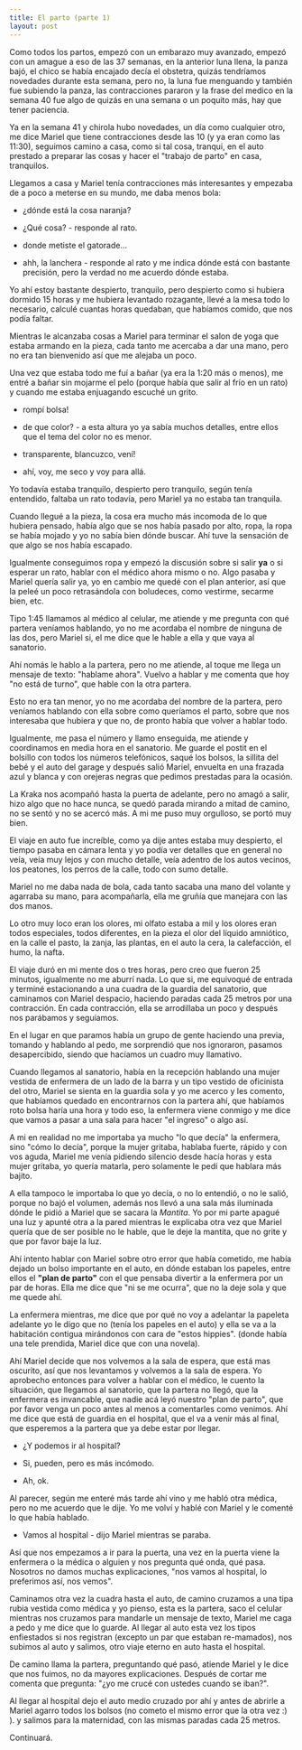 ```yaml
---
title: El parto (parte 1)
layout: post
---
```


Como todos los partos, empezó con un embarazo muy avanzado, empezó con un
amague a eso de las 37 semanas, en la anterior luna llena, la panza bajó, el
chico se había encajado decía el obstetra, quizás tendríamos novedades durante
esta semana, pero no, la luna fue menguando y también fue subiendo la panza,
las contracciones pararon y la frase del medico en la semana 40 fue algo de
quizás en una semana o un poquito más, hay que tener paciencia.

Ya en la semana 41 y chirola hubo novedades, un día como cualquier otro, me
dice Mariel que tiene contracciones desde las 10 (y ya eran como las 11:30),
seguimos camino a casa, como si tal cosa, tranqui, en el auto prestado a
preparar las cosas y hacer el "trabajo de parto" en casa, tranquilos.

Llegamos a casa y Mariel tenía contracciones más interesantes y empezaba de a
poco a meterse en su mundo, me daba menos bola:

- ¿dónde está la cosa naranja?

- ¿Qué cosa? - responde al rato.

- donde metiste el gatorade...

- ahh, la lanchera - responde al rato y me indica dónde está con bastante
  precisión, pero la verdad no me acuerdo dónde estaba.
  
Yo ahí estoy bastante despierto, tranquilo, pero despierto como si hubiera
dormido 15 horas y me hubiera levantado rozagante, llevé a la mesa todo lo
necesario, calculé cuantas horas quedaban, que habíamos comido, que nos podía
faltar.

Mientras le alcanzaba cosas a Mariel para terminar el salon de yoga que
estaba armando en la pieza, cada tanto me acercaba a dar una mano, pero no era
tan bienvenido así que me alejaba un poco.

Una vez que estaba todo me fuí a bañar (ya era la 1:20 más o menos), me entré a
bañar sin mojarme el pelo (porque había que salir al frío en un rato) y cuando
me estaba enjuagando escuché un grito.

- rompí bolsa!

- de que color? - a esta altura yo ya sabía muchos detalles, entre ellos que el
  tema del color no es menor.
  
- transparente, blancuzco, vení!

- ahí, voy, me seco y voy para allá.

Yo todavía estaba tranquilo, despierto pero tranquilo, según tenía entendido,
faltaba un rato todavía, pero Mariel ya no estaba tan tranquila.

Cuando llegué a la pieza, la cosa era mucho más incomoda de lo que hubiera
pensado, había algo que se nos había pasado por alto, ropa, la ropa se había
mojado y yo no sabía bien dónde buscar. Ahí tuve la sensación de que algo se
nos había escapado.

Igualmente conseguimos ropa y empezó la discusión sobre si salir **ya** o si
esperar un rato, hablar con el médico ahora mismo o no. Algo pasaba y Mariel
quería salir ya, yo en cambio me quedé con el plan anterior, así que la peleé
un poco retrasándola con boludeces, como vestirme, secarme bien, etc.

Tipo 1:45 llamamos al médico al celular, me atiende y me pregunta con qué
partera veníamos hablando, yo no me acordaba el nombre de ninguna de las dos,
pero Mariel si, el me dice que le hable a ella y que vaya al sanatorio.

Ahí nomás le hablo a la partera, pero no me atiende, al toque me llega un
mensaje de texto: "hablame ahora". Vuelvo a hablar y me comenta que hoy "no
está de turno", que hable con la otra partera.

Esto no era tan menor, yo no me acordaba del nombre de la partera, pero
veníamos hablando con ella sobre como queríamos el parto, sobre que nos
interesaba que hubiera y que no, de pronto había que volver a hablar todo.

Igualmente, me pasa el número y llamo enseguida, me atiende y coordinamos en
media hora en el sanatorio. Me guarde el postit en el bolsillo con todos los
números telefónicos, saqué los bolsos, la sillita del bebé y el auto del garage
y después salió Mariel, envuelta en una frazada azul y blanca y con orejeras
negras que pedimos prestadas para la ocasión.

La Kraka nos acompañó hasta la puerta de adelante, pero no amagó a salir, hizo
algo que no hace nunca, se quedó parada mirando a mitad de camino, no se sentó
y no se acercó más. A mi me puso muy orgulloso, se portó muy bien.

El viaje en auto fue increíble, como ya dije antes estaba muy despierto, el
tiempo pasaba en cámara lenta y yo podía ver detalles que en general no veía,
veía muy lejos y con mucho detalle, veía adentro de los autos vecinos, los
peatones, los perros de la calle, todo con sumo detalle.

Mariel no me daba nada de bola, cada tanto sacaba una mano del volante y
agarraba su mano, para acompañarla, ella me gruñía que manejara con las dos
manos.

Lo otro muy loco eran los olores, mi olfato estaba a mil y los olores eran
todos especiales, todos diferentes, en la pieza el olor del líquido amniótico,
en la calle el pasto, la zanja, las plantas, en el auto la cera, la
calefacción, el humo, la nafta.

El viaje duró en mi mente dos o tres horas, pero creo que fueron 25 minutos,
igualmente no me aburrí nada. Lo que si, me equivoqué de entrada y terminé
estacionando a una cuadra de la guardia del sanatorio, que caminamos con Mariel
despacio, haciendo paradas cada 25 metros por una contracción. En cada
contracción, ella se arrodillaba un poco y después nos parábamos y seguíamos.

En el lugar en que paramos había un grupo de gente haciendo una previa, tomando
y hablando al pedo, me sorprendió que nos ignoraron, pasamos desapercibido,
siendo que hacíamos un cuadro muy llamativo.

Cuando llegamos al sanatorio, había en la recepción hablando una mujer vestida
de enfermera de un lado de la barra y un tipo vestido de oficinista del otro,
Mariel se sienta en la guardia sola y yo me acerco y les comento, que habíamos
quedado en encontrarnos con la partera ahí, que habíamos roto bolsa haría una
hora y todo eso, la enfermera viene conmigo y me dice que vamos a pasar a una
sala para hacer "el ingreso" o algo así.

A mi en realidad no me importaba ya mucho "lo que decía" la enfermera, sino
"cómo lo decía", porque la mujer gritaba, hablaba fuerte, rápido y con vos
aguda, Mariel me venía pidiendo silencio desde hacía horas y esta mujer
gritaba, yo quería matarla, pero solamente le pedí que hablara más bajito.

A ella tampoco le importaba lo que yo decía, o no lo entendió, o no le salió,
porque no bajó el volumen, además nos llevó a una sala más iluminada dónde le
pidió a Mariel que se sacara la *Mantita*. Yo por mi parte apagué una luz y
apunté otra a la pared mientras le explicaba otra vez que Mariel quería que de
ser posible no le hable, que le deje la mantita, que no grite y que por favor
baje la luz.

Ahí intento hablar con Mariel sobre otro error que había cometido, me había
dejado un bolso importante en el auto, en dónde estaban los papeles, entre
ellos el **"plan de parto"** con el que pensaba divertir a la enfermera por un
par de horas. Ella me dice que "ni se me ocurra", que no la deje sola y que me
quede ahí.

La enfermera mientras, me dice que por qué no voy a adelantar la papeleta
adelante yo le digo que no (tenía los papeles en el auto) y ella se va a la
habitación contigua mirándonos con cara de "estos hippies". (donde había una
tele prendida, Mariel dice que con una novela).

Ahí Mariel decide que nos volvemos a la sala de espera, que está mas oscurito,
así que nos levantamos y volvemos a la sala de espera. Yo aprobecho entonces
para volver a hablar con el médico, le cuento la situación, que llegamos al
sanatorio, que la partera no llegó, que la enfermera es invancable, que nadie
acá leyó nuestro "plan de parto", que por favor venga un poco antes al menos a
comentarles como venimos. Ahí me dice que está de guardia en el hospital, que
el va a venir más al final, que esperemos a la partera que ya debe estar por
llegar.

- ¿Y podemos ir al hospital?

- Si, pueden, pero es más incómodo.

- Ah, ok.

Al parecer, según me enteré más tarde ahí vino y me habló otra médica, pero no
me acuerdo que le dije. Yo me volví y hablé con Mariel y le comenté lo que
había hablado.

- Vamos al hospital - dijo Mariel mientras se paraba.

Así que nos empezamos a ir para la puerta, una vez en la puerta viene la
enfermera o la médica o alguien y nos pregunta qué onda, qué pasa. Nosotros no
damos muchas explicaciones, "nos vamos al hospital, lo preferimos así, nos
vemos".

Caminamos otra vez la cuadra hasta el auto, de camino cruzamos a una tipa rubia
vestida como médica y yo pienso, esta es la partera, saco el celular mientras
nos cruzamos para mandarle un mensaje de texto, Mariel me caga a pedo y me dice
que lo guarde. Al llegar al auto esta vez los tipos enfiestados si nos
registran (excepto un par que estaban re-mamados), nos subimos al auto y
salimos, otro viaje eterno en auto hasta el hospital.

De camino llama la partera, preguntando qué pasó, atiende Mariel y le dice que
nos fuimos, no da mayores explicaciones. Después de cortar me comenta que
pregunta: "¿yo me crucé con ustedes cuando se iban?".

Al llegar al hospital dejo el auto medio cruzado por ahí y antes de abrirle a
Mariel agarro todos los bolsos (no cometo el mismo error que la otra vez :) ).
y salimos para la maternidad, con las mismas paradas cada 25 metros.

Continuará.
